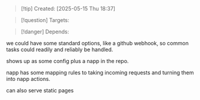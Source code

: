 
>[!tip] Created: [2025-05-15 Thu 18:37]

>[!question] Targets: 

>[!danger] Depends: 

we could have some standard options, like a github webhook, so common tasks could readily and reliably be handled.

shows up as some config plus a napp in the repo.

napp has some mapping rules to taking incoming requests and turning them into napp actions.

can also serve static pages
